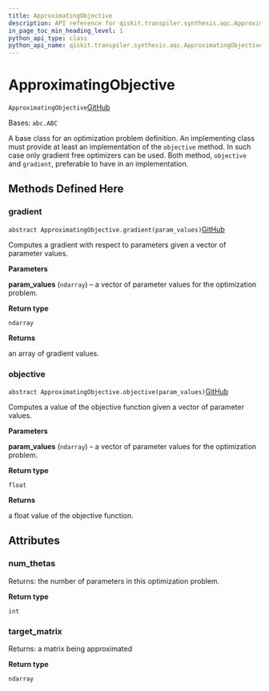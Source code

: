 ```yaml
---
title: ApproximatingObjective
description: API reference for qiskit.transpiler.synthesis.aqc.ApproximatingObjective
in_page_toc_min_heading_level: 1
python_api_type: class
python_api_name: qiskit.transpiler.synthesis.aqc.ApproximatingObjective
---
```


# ApproximatingObjective

<span id="qiskit.transpiler.synthesis.aqc.ApproximatingObjective" />

`ApproximatingObjective`[GitHub](https://github.com/qiskit/qiskit/tree/stable/0.20/qiskit/transpiler/synthesis/aqc/approximate.py "view source code")

Bases: `abc.ABC`

A base class for an optimization problem definition. An implementing class must provide at least an implementation of the `objective` method. In such case only gradient free optimizers can be used. Both method, `objective` and `gradient`, preferable to have in an implementation.

## Methods Defined Here

### gradient

<span id="qiskit.transpiler.synthesis.aqc.ApproximatingObjective.gradient" />

`abstract ApproximatingObjective.gradient(param_values)`[GitHub](https://github.com/qiskit/qiskit/tree/stable/0.20/qiskit/transpiler/synthesis/aqc/approximate.py "view source code")

Computes a gradient with respect to parameters given a vector of parameter values.

**Parameters**

**param\_values** (`ndarray`) – a vector of parameter values for the optimization problem.

**Return type**

`ndarray`

**Returns**

an array of gradient values.

### objective

<span id="qiskit.transpiler.synthesis.aqc.ApproximatingObjective.objective" />

`abstract ApproximatingObjective.objective(param_values)`[GitHub](https://github.com/qiskit/qiskit/tree/stable/0.20/qiskit/transpiler/synthesis/aqc/approximate.py "view source code")

Computes a value of the objective function given a vector of parameter values.

**Parameters**

**param\_values** (`ndarray`) – a vector of parameter values for the optimization problem.

**Return type**

`float`

**Returns**

a float value of the objective function.

## Attributes

<span id="qiskit.transpiler.synthesis.aqc.ApproximatingObjective.num_thetas" />

### num\_thetas

Returns: the number of parameters in this optimization problem.

**Return type**

`int`

<span id="qiskit.transpiler.synthesis.aqc.ApproximatingObjective.target_matrix" />

### target\_matrix

Returns: a matrix being approximated

**Return type**

`ndarray`

